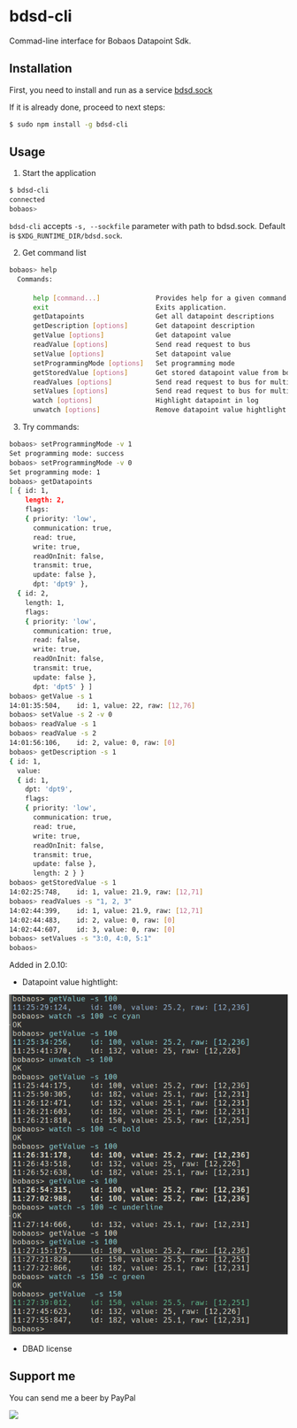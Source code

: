 # bdsd-cli

Commad-line interface for Bobaos Datapoint Sdk.

## Installation

First, you need to install and run as a service [bdsd.sock](https://github.com/shabunin/bdsd.sock)

If it is already done, proceed to next steps:

```sh
$ sudo npm install -g bdsd-cli
```

## Usage

1.  Start the application

```sh
$ bdsd-cli
connected
bobaos>
```

`bdsd-cli` accepts `-s, --sockfile` parameter with path to bdsd.sock. Default is `$XDG_RUNTIME_DIR/bdsd.sock`.

2.  Get command list

```sh
bobaos> help
  Commands:

      help [command...]              Provides help for a given command.
      exit                           Exits application.
      getDatapoints                  Get all datapoint descriptions
      getDescription [options]       Get datapoint description
      getValue [options]             Get datapoint value
      readValue [options]            Send read request to bus
      setValue [options]             Set datapoint value
      setProgrammingMode [options]   Set programming mode
      getStoredValue [options]       Get stored datapoint value from bdsd.sock
      readValues [options]           Send read request to bus for multiple values
      setValues [options]            Send read request to bus for multiple numerical/bool values
      watch [options]                Highlight datapoint in log
      unwatch [options]              Remove datapoint value hightlight
```

3.  Try commands:

```sh
bobaos> setProgrammingMode -v 1
Set programming mode: success
bobaos> setProgrammingMode -v 0
Set programming mode: 1
bobaos> getDatapoints
[ { id: 1,
    length: 2,
    flags:
    { priority: 'low',
      communication: true,
      read: true,
      write: true,
      readOnInit: false,
      transmit: true,
      update: false },
      dpt: 'dpt9' },
  { id: 2,
    length: 1,
    flags:
    { priority: 'low',
      communication: true,
      read: false,
      write: true,
      readOnInit: false,
      transmit: true,
      update: false },
      dpt: 'dpt5' } ]
bobaos> getValue -s 1
14:01:35:504,    id: 1, value: 22, raw: [12,76]
bobaos> setValue -s 2 -v 0
bobaos> readValue -s 1
bobaos> readValue -s 2
14:01:56:106,    id: 2, value: 0, raw: [0]
bobaos> getDescription -s 1
{ id: 1,
  value:
  { id: 1,
    dpt: 'dpt9',
    flags:
    { priority: 'low',
      communication: true,
      read: true,
      write: true,
      readOnInit: false,
      transmit: true,
      update: false },
      length: 2 } }
bobaos> getStoredValue -s 1
14:02:25:748,    id: 1, value: 21.9, raw: [12,71]
bobaos> readValues -s "1, 2, 3"
14:02:44:399,    id: 1, value: 21.9, raw: [12,71]
14:02:44:483,    id: 2, value: 0, raw: [0]
14:02:44:607,    id: 3, value: 0, raw: [0]
bobaos> setValues -s "3:0, 4:0, 5:1"
bobaos>
```

Added in 2.0.10:

- Datapoint value hightlight:

![screenshot](./colors.png)

- DBAD license

## Support me

You can send me a beer by PayPal

[![](https://www.paypalobjects.com/en_US/i/btn/btn_donateCC_LG.gif)](https://paypal.me/shabunin)
